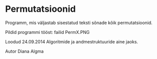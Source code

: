 # Permutatsioonid
Programm, mis väljastab sisestatud teksti sõnade kõik permutatsioonid.

Pildid programmi tööst: failid PermX.PNG

Loodud 24.09.2014 Algoritmide ja andmestruktuuride aine jaoks.

Autor Diana Algma
